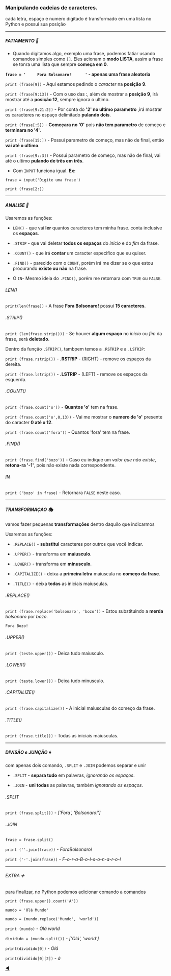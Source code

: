 ### Manipulando cadeias de caracteres.
cada letra, espaço e numero digitado é transformado em uma lista no Python e possui sua posição

---
##### FATIAMENTO :knife:

* Quando digitamos algo, exemplo uma frase, podemos fatiar usando comandos simples como `[]`. Eles acionam o **modo LISTA**, assim a frase se tonra uma lista que sempre **começa em 0**.

**`frase = '     Fora Bolsonaro!      '` - apenas uma frase aleatoria**

`print (frase[9])` - Aqui estamos pedindo o *caracter* na **posição 9**.

`print (frase[9:13])` - Com o uso das :, além de mostrar a **posição 9**, irá mostrar até a **posição 12**, sempre ignora o ultimo.

`print (frase[9:21:2])` - Por conta do **'2' no ultimo parametro** ,irá mostrar os caracteres no espaço delimitado **pulando dois**.

`print (frase[:5])` - **Começara no '0'** pois **não tem parametro** de começo e **terminara no '4'**.

`print (frase[15:])` - Possui parametro de começo, mas não de final, então **vai até o ultimo**.

`print (frase[9::3])` - Possui parametro de começo, mas não de final, vai até o ultimo **pulando de três em três**.

* Com `INPUT` funciona igual. **Ex:**

`frase = input('Digite uma frase')`

`print (frase[2:])`

---
##### ANALISE :mag_right:

Usaremos as funções:

* `LEN()` - que vai **ler** quantos caracteres tem minha frase. conta inclusive os **espaços**.

* `.STRIP` - que vai deletar **todos os espaços** do *inicio* e do *fim* da frase.

* `.COUNT()` - que irá **contar** um caracter especifico que eu quiser.

* `.FIND()` - parecido com o `COUNT`, porém irá me dizer se o que estou procurando **existe ou não** na frase.

* O `IN`- Mesmo ideia do `.FIND()`, porém me retornara com `TRUE` ou `FALSE`.

###### LEN()
`print(len(frase))` - A frase **Fora Bolsonaro!** possui **15 caracteres**.

###### .STRIP()
`print (len(frase.strip()))` - Se houver **algum espaço** no *inicio* ou *fim* da frase, será **deletado**.

Dentro da função `.STRIP()`, tambpem temos a `.RSTRIP` e a `.LSTRIP`:

`print (frase.rstrip())` - **.RSTRIP** - (RIGHT) - remove os espaços da dereita.

`print (frase.lstrip())` - **.LSTRIP** - (LEFT) - remove os espaços da esquerda.

###### .COUNT()
`print (frase.count('o'))` - **Quantos 'o'** tem na frase.

`print (frase.count('o',0,13))` - Vai me mostrar o **numero de 'o'** presente do caracter **0 até o 12**.

`print (frase.count('fora'))` - Quantos 'fora' tem na frase.

###### .FIND()
`print (frase.find('bozo'))` - Caso eu indique um *valor que não existe*, **retona-ra '-1'**, pois não existe nada correspondente.

###### IN
`print ('bozo' in frase)` - Retornara `FALSE` neste caso.

---
##### TRANSFORMAÇAO :performing_arts:
vamos fazer pequenas **transformações** dentro daquilo que indicarmos

Usaremos as funções:

* `.REPLACE()` - **substitui** caracteres por outros que você indicar.

* `.UPPER()` - transforma em **maiusculo**.

* `.LOWER()` - transforma em **minusculo**. 

* `.CAPITALIZE()` - deixa a **primeira letra** maiuscula no **começo da frase**.

* `.TITLE()` - deixa **todas** as iniciais maiusculas.

###### .REPLACE()

`print (frase.replace('bolsonaro', 'bozo'))` - Estou substituindo a **merda** *bolsonaro* por *bozo*.

`Fora Bozo! `

###### .UPPER()

`print (teste.upper())` - Deixa tudo maiusculo.

###### .LOWER()

`print (teste.lower())` - Deixa tudo minusculo.

###### .CAPITALIZE()

`print (frase.capitalize())` - A inicial maiusculas do começo da frase.

###### .TITLE()

`print (frase.title())` - Todas as iniciais maiusculas.

---
##### DIVISÃO e JUNÇÃO :cyclone:
com apenas dois comando, `.SPLIT` e `.JOIN` podemos separar e unir

* `.SPLIT` - **separa tudo** em palavras, *ignorando os espaços*.

* `.JOIN` - **uni todas** as palavras, também *ignotando os espaços*.

###### .SPLIT

`print (frase.split())` - *['Fora', 'Bolsonaro!']*

###### .JOIN

`frase = frase.split()`

`print (''.join(frase))` - *ForaBolsonaro!*   

`print ('-'.join(frase))` - *F-o-r-a-B-o-l-s-o-n-a-r-o-!*  

---
###### EXTRA :heavy_plus_sign:
para finalizar, no Python podemos adicionar comando a comandos

`print (frase.upper().count('A'))`

`mundo = 'Olá Mundo'`

`mundo = (mundo.replace('Mundo', 'world'))`

   `print (mundo)` - *Olá world*

`dividido = (mundo.split())` - *['Olá', 'world']*

`print(dividido[0])` - *Olá*

`print(dividido[0][2])` - *á*

[:arrow_backward:](https://github.com/duartecgustavo/Python-Progress)
